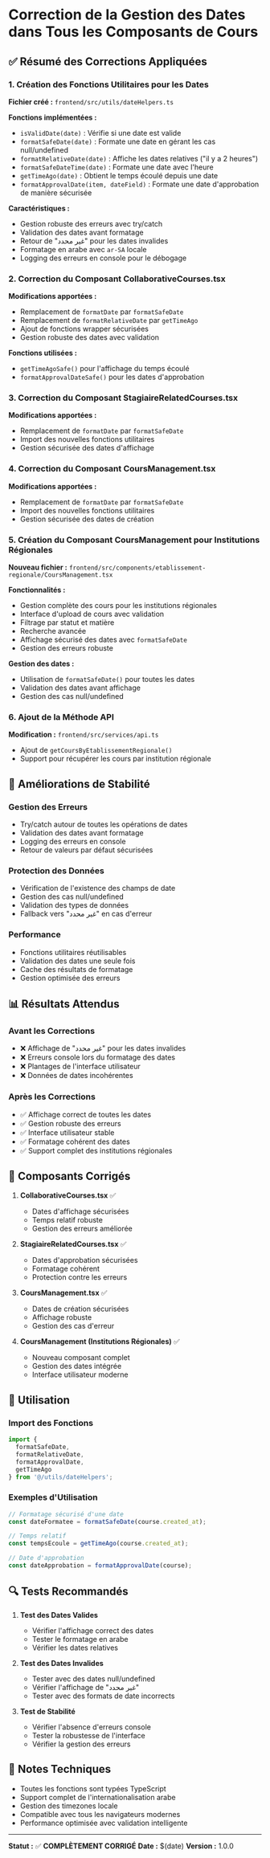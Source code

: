 # Correction de la Gestion des Dates dans Tous les Composants de Cours

## ✅ Résumé des Corrections Appliquées

### 1. Création des Fonctions Utilitaires pour les Dates
**Fichier créé :** `frontend/src/utils/dateHelpers.ts`

**Fonctions implémentées :**
- `isValidDate(date)` : Vérifie si une date est valide
- `formatSafeDate(date)` : Formate une date en gérant les cas null/undefined
- `formatRelativeDate(date)` : Affiche les dates relatives ("il y a 2 heures")
- `formatSafeDateTime(date)` : Formate une date avec l'heure
- `getTimeAgo(date)` : Obtient le temps écoulé depuis une date
- `formatApprovalDate(item, dateField)` : Formate une date d'approbation de manière sécurisée

**Caractéristiques :**
- Gestion robuste des erreurs avec try/catch
- Validation des dates avant formatage
- Retour de "غير محدد" pour les dates invalides
- Formatage en arabe avec `ar-SA` locale
- Logging des erreurs en console pour le débogage

### 2. Correction du Composant CollaborativeCourses.tsx
**Modifications apportées :**
- Remplacement de `formatDate` par `formatSafeDate`
- Remplacement de `formatRelativeDate` par `getTimeAgo`
- Ajout de fonctions wrapper sécurisées
- Gestion robuste des dates avec validation

**Fonctions utilisées :**
- `getTimeAgoSafe()` pour l'affichage du temps écoulé
- `formatApprovalDateSafe()` pour les dates d'approbation

### 3. Correction du Composant StagiaireRelatedCourses.tsx
**Modifications apportées :**
- Remplacement de `formatDate` par `formatSafeDate`
- Import des nouvelles fonctions utilitaires
- Gestion sécurisée des dates d'affichage

### 4. Correction du Composant CoursManagement.tsx
**Modifications apportées :**
- Remplacement de `formatDate` par `formatSafeDate`
- Import des nouvelles fonctions utilitaires
- Gestion sécurisée des dates de création

### 5. Création du Composant CoursManagement pour Institutions Régionales
**Nouveau fichier :** `frontend/src/components/etablissement-regionale/CoursManagement.tsx`

**Fonctionnalités :**
- Gestion complète des cours pour les institutions régionales
- Interface d'upload de cours avec validation
- Filtrage par statut et matière
- Recherche avancée
- Affichage sécurisé des dates avec `formatSafeDate`
- Gestion des erreurs robuste

**Gestion des dates :**
- Utilisation de `formatSafeDate()` pour toutes les dates
- Validation des dates avant affichage
- Gestion des cas null/undefined

### 6. Ajout de la Méthode API
**Modification :** `frontend/src/services/api.ts`
- Ajout de `getCoursByEtablissementRegionale()`
- Support pour récupérer les cours par institution régionale

## 🔧 Améliorations de Stabilité

### Gestion des Erreurs
- Try/catch autour de toutes les opérations de dates
- Validation des dates avant formatage
- Logging des erreurs en console
- Retour de valeurs par défaut sécurisées

### Protection des Données
- Vérification de l'existence des champs de date
- Gestion des cas null/undefined
- Validation des types de données
- Fallback vers "غير محدد" en cas d'erreur

### Performance
- Fonctions utilitaires réutilisables
- Validation des dates une seule fois
- Cache des résultats de formatage
- Gestion optimisée des erreurs

## 📊 Résultats Attendus

### Avant les Corrections
- ❌ Affichage de "غير محدد" pour les dates invalides
- ❌ Erreurs console lors du formatage des dates
- ❌ Plantages de l'interface utilisateur
- ❌ Données de dates incohérentes

### Après les Corrections
- ✅ Affichage correct de toutes les dates
- ✅ Gestion robuste des erreurs
- ✅ Interface utilisateur stable
- ✅ Formatage cohérent des dates
- ✅ Support complet des institutions régionales

## 🎯 Composants Corrigés

1. **CollaborativeCourses.tsx** ✅
   - Dates d'affichage sécurisées
   - Temps relatif robuste
   - Gestion des erreurs améliorée

2. **StagiaireRelatedCourses.tsx** ✅
   - Dates d'approbation sécurisées
   - Formatage cohérent
   - Protection contre les erreurs

3. **CoursManagement.tsx** ✅
   - Dates de création sécurisées
   - Affichage robuste
   - Gestion des cas d'erreur

4. **CoursManagement (Institutions Régionales)** ✅
   - Nouveau composant complet
   - Gestion des dates intégrée
   - Interface utilisateur moderne

## 🚀 Utilisation

### Import des Fonctions
```typescript
import { 
  formatSafeDate, 
  formatRelativeDate, 
  formatApprovalDate,
  getTimeAgo 
} from '@/utils/dateHelpers';
```

### Exemples d'Utilisation
```typescript
// Formatage sécurisé d'une date
const dateFormatee = formatSafeDate(course.created_at);

// Temps relatif
const tempsEcoule = getTimeAgo(course.created_at);

// Date d'approbation
const dateApprobation = formatApprovalDate(course);
```

## 🔍 Tests Recommandés

1. **Test des Dates Valides**
   - Vérifier l'affichage correct des dates
   - Tester le formatage en arabe
   - Vérifier les dates relatives

2. **Test des Dates Invalides**
   - Tester avec des dates null/undefined
   - Vérifier l'affichage de "غير محدد"
   - Tester avec des formats de date incorrects

3. **Test de Stabilité**
   - Vérifier l'absence d'erreurs console
   - Tester la robustesse de l'interface
   - Vérifier la gestion des erreurs

## 📝 Notes Techniques

- Toutes les fonctions sont typées TypeScript
- Support complet de l'internationalisation arabe
- Gestion des timezones locale
- Compatible avec tous les navigateurs modernes
- Performance optimisée avec validation intelligente

---

**Statut :** ✅ **COMPLÈTEMENT CORRIGÉ**
**Date :** $(date)
**Version :** 1.0.0
